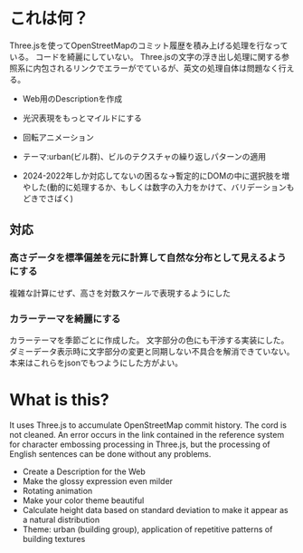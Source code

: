 # これは何？

Three.jsを使ってOpenStreetMapのコミット履歴を積み上げる処理を行なっている。
コードを綺麗にしていない。
Three.jsの文字の浮き出し処理に関する参照系に内包されるリンクでエラーがでているが、英文の処理自体は問題なく行える。


- Web用のDescriptionを作成
- 光沢表現をもっとマイルドにする
- 回転アニメーション

- テーマ:urban(ビル群)、ビルのテクスチャの繰り返しパターンの適用
- 2024-2022年しか対応してないの困るな→暫定的にDOMの中に選択肢を増やした(動的に処理するか、もしくは数字の入力をかけて、バリデーションもどきでさばく)

## 対応

### 高さデータを標準偏差を元に計算して自然な分布として見えるようにする
複雑な計算にせず、高さを対数スケールで表現するようにした

### カラーテーマを綺麗にする
カラーテーマを季節ごとに作成した。
文字部分の色にも干渉する実装にした。
ダミーデータ表示時に文字部分の変更と同期しない不具合を解消できていない。
本来はこれらをjsonでもつようにした方がよい。


# What is this?

It uses Three.js to accumulate OpenStreetMap commit history.
The cord is not cleaned.
An error occurs in the link contained in the reference system for character embossing processing in Three.js, but the processing of English sentences can be done without any problems.


- Create a Description for the Web
- Make the glossy expression even milder
- Rotating animation
- Make your color theme beautiful
- Calculate height data based on standard deviation to make it appear as a natural distribution
- Theme: urban (building group), application of repetitive patterns of building textures
